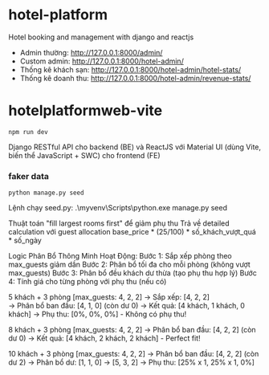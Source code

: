 # hotel-platform
Hotel booking and management with django and reactjs



- Admin thường: http://127.0.0.1:8000/admin/
- Custom admin: http://127.0.0.1:8000/hotel-admin/
- Thống kê khách sạn: http://127.0.0.1:8000/hotel-admin/hotel-stats/
- Thống kê doanh thu: http://127.0.0.1:8000/hotel-admin/revenue-stats/

# hotelplatformweb-vite
```
npm run dev
```

Django RESTful API cho backend (BE) và ReactJS với Material UI (dùng Vite, biến thể JavaScript + SWC) cho frontend (FE)

### faker data
```
python manage.py seed      
```
Lệnh chạy seed.py: .\myvenv\Scripts\python.exe manage.py seed


Thuật toán "fill largest rooms first" để giảm phụ thu
Trả về detailed calculation với guest allocation
base_price * (25/100) * số_khách_vượt_quá * số_ngày

Logic Phân Bổ Thông Minh Hoạt Động:
Bước 1: Sắp xếp phòng theo max_guests giảm dần
Bước 2: Phân bổ tối đa cho mỗi phòng (không vượt max_guests)
Bước 3: Phân bổ đều khách dư thừa (tạo phụ thu hợp lý)
Bước 4: Tính giá cho từng phòng với phụ thu (nếu có)


5 khách + 3 phòng [max_guests: 4, 2, 2]
→ Sắp xếp: [4, 2, 2]  
→ Phân bổ ban đầu: [4, 1, 0] (còn dư 0)
→ Kết quả: [4 khách, 1 khách, 0 khách]
→ Phụ thu: [0%, 0%, 0%] - Không có phụ thu!

8 khách + 3 phòng [max_guests: 4, 2, 2] 
→ Phân bổ ban đầu: [4, 2, 2] (còn dư 0)
→ Kết quả: [4 khách, 2 khách, 2 khách] - Perfect fit!

10 khách + 3 phòng [max_guests: 4, 2, 2]
→ Phân bổ ban đầu: [4, 2, 2] (còn dư 2)
→ Phân bổ dư: [1, 1, 0] → [5, 3, 2]
→ Phụ thu: [25% x 1, 25% x 1, 0%]